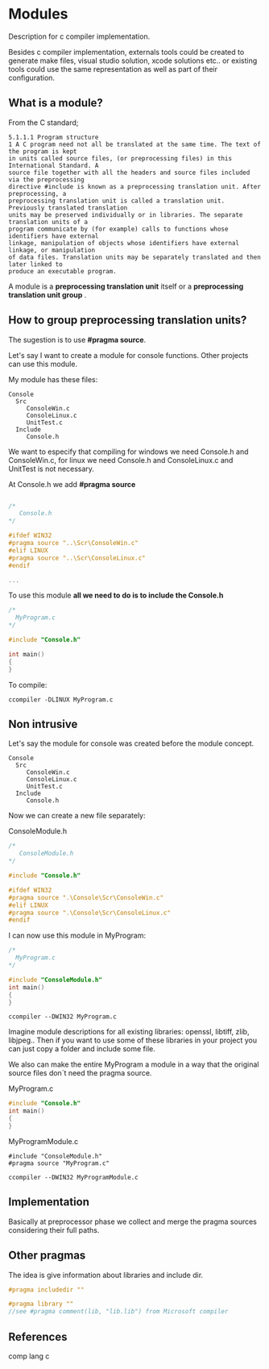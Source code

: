 # Modules
Description for c compiler implementation.

Besides c compiler implementation, externals tools could be created to generate make files, visual studio solution, xcode solutions etc.. or existing tools could use the same representation as well as part of their configuration.

## What is a module?

From the C standard;

```
5.1.1.1 Program structure
1 A C program need not all be translated at the same time. The text of the program is kept
in units called source files, (or preprocessing files) in this International Standard. A
source file together with all the headers and source files included via the preprocessing
directive #include is known as a preprocessing translation unit. After preprocessing, a
preprocessing translation unit is called a translation unit. Previously translated translation
units may be preserved individually or in libraries. The separate translation units of a
program communicate by (for example) calls to functions whose identifiers have external
linkage, manipulation of objects whose identifiers have external linkage, or manipulation
of data files. Translation units may be separately translated and then later linked to
produce an executable program.
```
A module is a **preprocessing translation unit** itself or a **preprocessing translation unit group** .

## How to group preprocessing translation units?

The sugestion is to use **#pragma source**.

Let's say I want to create a module for console functions. 
Other projects can use this module.

My module has these files:

```
Console
  Src
     ConsoleWin.c
     ConsoleLinux.c
     UnitTest.c
  Include
     Console.h     
```

We want to especify that compiling for windows we need Console.h and ConsoleWin.c, for linux we need Console.h and ConsoleLinux.c  and UnitTest is not necessary.

At Console.h we add **#pragma source**

```c

/*
   Console.h
*/

#ifdef WIN32
#pragma source "..\Scr\ConsoleWin.c"
#elif LINUX
#pragma source "..\Scr\ConsoleLinux.c"
#endif

...

```

To use this module **all we need to do is to include the Console.h**

```c
/*
  MyProgram.c
*/

#include "Console.h"

int main()
{
}
```

To compile:

```
ccompiler -DLINUX MyProgram.c
```


## Non intrusive

Let's say the module for console was created before the module concept.

```
Console
  Src
     ConsoleWin.c
     ConsoleLinux.c
     UnitTest.c
  Include
     Console.h     
```
Now we can create a new file separately:

ConsoleModule.h

```c
/*
   ConsoleModule.h
*/

#include "Console.h"

#ifdef WIN32
#pragma source ".\Console\Scr\ConsoleWin.c"
#elif LINUX
#pragma source ".\Console\Scr\ConsoleLinux.c"
#endif
```

I can now use this module in MyProgram:

```c
/*
  MyProgram.c
*/

#include "ConsoleModule.h"  
int main()
{
}
```

```
ccompiler --DWIN32 MyProgram.c
```

Imagine module descriptions for all existing libraries: openssl, libtiff, zlib, libjpeg..
Then if you want to use some of these libraries in your project you can just copy a folder and include some file.

We also can make the entire MyProgram a module in a way that the original source files don´t need the pragma source.

MyProgram.c
```c
#include "Console.h"  
int main()
{
}
```

MyProgramModule.c
```
#include "ConsoleModule.h"
#pragma source "MyProgram.c"
```

```
ccompiler --DWIN32 MyProgramModule.c
```


## Implementation

Basically at preprocessor phase we collect and merge the pragma sources considering their full paths. 

## Other pragmas

The idea is give information about libraries and include dir.

```c
#pragma includedir ""

#pragma library ""
//see #pragma comment(lib, "lib.lib") from Microsoft compiler

```

## References

comp lang c


